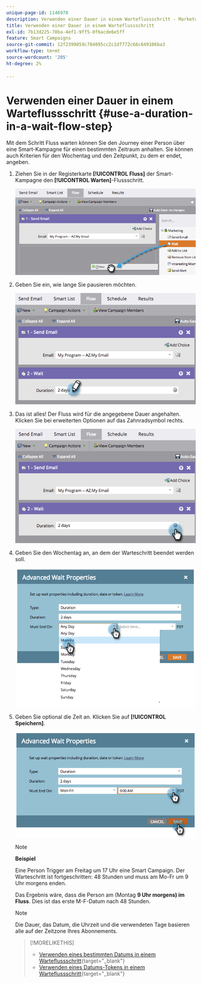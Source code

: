 ```yaml
---
unique-page-id: 1146978
description: Verwenden einer Dauer in einem Warteflussschritt - Marketo-Dokumente - Produktdokumentation
title: Verwenden einer Dauer in einem Warteflussschritt
exl-id: 7b13d225-78ba-4ef1-9ff5-0f6acde6e5ff
feature: Smart Campaigns
source-git-commit: 12f2399859c784095cc2c1df772c66c649106ba3
workflow-type: tm+mt
source-wordcount: '205'
ht-degree: 2%

---
```


# Verwenden einer Dauer in einem Warteflussschritt {#use-a-duration-in-a-wait-flow-step}

Mit dem Schritt Fluss warten können Sie den Journey einer Person über eine Smart-Kampagne für einen bestimmten Zeitraum anhalten. Sie können auch Kriterien für den Wochentag und den Zeitpunkt, zu dem er endet, angeben.

1. Ziehen Sie in der Registerkarte **[!UICONTROL Fluss]** der Smart-Kampagne den **[!UICONTROL Warten]**-Flussschritt.

   ![](assets/use-a-duration-in-a-wait-flow-step-1.png)

1. Geben Sie ein, wie lange Sie pausieren möchten.

   ![](assets/use-a-duration-in-a-wait-flow-step-2.png)

1. Das ist alles! Der Fluss wird für die angegebene Dauer angehalten. Klicken Sie bei erweiterten Optionen auf das Zahnradsymbol rechts.

   ![](assets/use-a-duration-in-a-wait-flow-step-3.png)

1. Geben Sie den Wochentag an, an dem der Warteschritt beendet werden soll.

   ![](assets/use-a-duration-in-a-wait-flow-step-4.png)

1. Geben Sie optional die Zeit an. Klicken Sie auf **[!UICONTROL Speichern]**.

   ![](assets/use-a-duration-in-a-wait-flow-step-5.png)

   >[!NOTE]
   >
   >**Beispiel**
   >
   >Eine Person Trigger am Freitag um 17 Uhr eine Smart Campaign. Der Warteschritt ist fortgeschritten: 48 Stunden und muss am Mo-Fr um 9 Uhr morgens enden.
   >
   >Das Ergebnis wäre, dass die Person am (Montag **9 Uhr morgens) im Fluss**. Dies ist das erste M-F-Datum nach 48 Stunden.

   >[!NOTE]
   >
   >Die Dauer, das Datum, die Uhrzeit und die verwendeten Tage basieren alle auf der Zeitzone Ihres Abonnements.

   >[!MORELIKETHIS]
   >
   >* [Verwenden eines bestimmten Datums in einem Warteflussschritt](/help/marketo/product-docs/core-marketo-concepts/smart-campaigns/flow-actions/wait/use-a-specific-date-in-a-wait-flow-step.md){target="_blank"}
   >* [Verwenden eines Datums-Tokens in einem Warteflussschritt](/help/marketo/product-docs/core-marketo-concepts/smart-campaigns/flow-actions/wait/use-a-date-token-in-a-wait-flow-step.md){target="_blank"}

